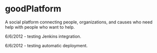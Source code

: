 goodPlatform
============

A social platform connecting people, organizations, and causes who need help with people who want to help.  



6/6/2012 - testing Jenkins integration.

6/6/2012 - testing automatic deployment. 